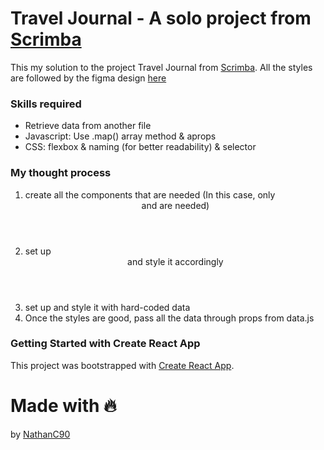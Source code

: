 # Travel Journal - A solo project from [Scrimba](https://scrimba.com/home)

This my solution to the project Travel Journal from [Scrimba](https://scrimba.com/home).
All the styles are followed by the figma design [here](https://www.figma.com/design/QG4cOExkdbIbhSfWJhs2gs/Travel-Journal?node-id=0-1&node-type=canvas&t=e2mKBsPSBX36ssyr-0)

### Skills required
- Retrieve data from another file
- Javascript: Use .map() array method & aprops
- CSS: flexbox & naming (for better readability) & selector

### My thought process
1. create all the components that are needed (In this case, only <Header /> and <Entry /> are needed)
2. set up <Header /> and style it accordingly
3. set up <Entry /> and style it with hard-coded data
4. Once the styles are good, pass all the data through props from data.js

### Getting Started with Create React App

This project was bootstrapped with [Create React App](https://github.com/facebook/create-react-app).

# Made with 🔥 

by [NathanC90](https://nathanc90.github.io/)
